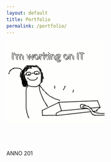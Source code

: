 ```yaml
---
layout: default
title: Portfolio
permalink: /portfolio/
---
```


<img src="images/workingonit.gif">
<br>
<br>
<br>
<br>

ANNO 201
